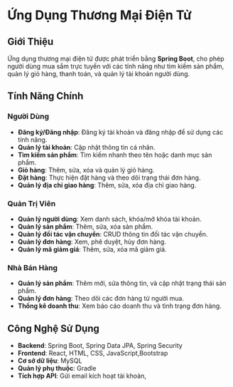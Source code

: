 # Ứng Dụng Thương Mại Điện Tử

## Giới Thiệu  
Ứng dụng thương mại điện tử được phát triển bằng **Spring Boot**, cho phép người dùng mua sắm trực tuyến với các tính năng như tìm kiếm sản phẩm, quản lý giỏ hàng, thanh toán, và quản lý tài khoản người dùng.  

## Tính Năng Chính  
### Người Dùng  
- **Đăng ký/Đăng nhập**: Đăng ký tài khoản và đăng nhập để sử dụng các tính năng.  
- **Quản lý tài khoản**: Cập nhật thông tin cá nhân.  
- **Tìm kiếm sản phẩm**: Tìm kiếm nhanh theo tên hoặc danh mục sản phẩm.  
- **Giỏ hàng**: Thêm, sửa, xóa và quản lý giỏ hàng.  
- **Đặt hàng**: Thực hiện đặt hàng và theo dõi trạng thái đơn hàng.  
- **Quản lý địa chỉ giao hàng**: Thêm, sửa, xóa địa chỉ giao hàng.  

### Quản Trị Viên  
- **Quản lý người dùng**: Xem danh sách, khóa/mở khóa tài khoản.  
- **Quản lý sản phẩm**: Thêm, sửa, xóa sản phẩm.  
- **Quản lý đối tác vận chuyển**: CRUD thông tin đối tác vận chuyển.  
- **Quản lý đơn hàng**: Xem, phê duyệt, hủy đơn hàng.  
- **Quản lý mã giảm giá**: Thêm, sửa, xóa mã giảm giá.  

### Nhà Bán Hàng  
- **Quản lý sản phẩm**: Thêm mới, sửa thông tin, và cập nhật trạng thái sản phẩm.  
- **Quản lý đơn hàng**: Theo dõi các đơn hàng từ người mua.  
- **Thống kê doanh thu**: Xem báo cáo doanh thu và tình trạng đơn hàng.  

## Công Nghệ Sử Dụng  
- **Backend**: Spring Boot, Spring Data JPA, Spring Security  
- **Frontend**: React, HTML, CSS, JavaScript,Bootstrap
- **Cơ sở dữ liệu**: MySQL  
- **Quản lý phụ thuộc**: Gradle  
- **Tích hợp API**: Gửi email kích hoạt tài khoản,
